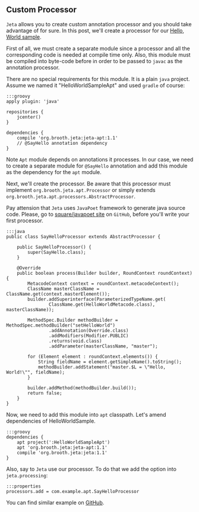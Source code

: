 <div class="page-header">
    <h2>Custom Processor</h2>
</div>

`Jeta` allows you to create custom annotation processor and you should take advantage of for sure. In this post, we'll create a processor for our [Hello, World sample](/guide/code-generating#HelloWorldSample).

First of all, we must create a separate module since a processor and all the corresponding code is needed at compile time only. Also, this module must be compiled into byte-code before in order to be passed to `javac` as the annotation processor.

There are no special requirements for this module. It is a plain `java` project. Assume we named it "HelloWorldSampleApt" and used `gradle` of course:

    :::groovy
    apply plugin: 'java'

    repositories {
        jcenter()
    }

    dependencies {
        compile 'org.brooth.jeta:jeta-apt:1.1'
        // @SayHello annotation dependency
    }

<span class="label label-info">Note</span> `Apt` module depends on annotations it processes. In our case, we need to create a separate module for `@SayHello` annotation and add this module as the dependency for the `apt` module.

Next, we'll create the processor. Be aware that this processor must implement `org.brooth.jeta.apt.Processor` or simply extends `org.brooth.jeta.apt.processors.AbstractProcessor`.

Pay attension that `Jeta` uses `JavaPoet` framework to generate java source code. Please, go to [square/javapoet site](https://github.com/square/javapoet) on `GitHub`, before you'll write your first processor.

    :::java
    public class SayHelloProcessor extends AbstractProcessor {

        public SayHelloProcessor() {
            super(SayHello.class);
        }

        @Override
        public boolean process(Builder builder, RoundContext roundContext) {
            MetacodeContext context = roundContext.metacodeContext();
            ClassName masterClassName = ClassName.get(context.masterElement());
            builder.addSuperinterface(ParameterizedTypeName.get(
                    ClassName.get(HelloWorldMetacode.class), masterClassName));

            MethodSpec.Builder methodBuilder = MethodSpec.methodBuilder("setHelloWorld")
                    .addAnnotation(Override.class)
                    .addModifiers(Modifier.PUBLIC)
                    .returns(void.class)
                    .addParameter(masterClassName, "master");

            for (Element element : roundContext.elements()) {
                String fieldName = element.getSimpleName().toString();
                methodBuilder.addStatement("master.$L = \"Hello, World!\"", fieldName);
            }

            builder.addMethod(methodBuilder.build());
            return false;
        }
    }

Now, we need to add this module into `apt` classpath. Let's amend dependencies of HelloWorldSample.

    :::groovy
    dependencies {
        apt project(':HelloWorldSampleApt')
        apt 'org.brooth.jeta:jeta-apt:1.1'
        compile 'org.brooth.jeta:jeta:1.1'
    }

Also, say to `Jeta` use our processor. To do that we add the option into `jeta.processing`:

    :::properties
    processors.add = com.example.apt.SayHelloProcessor

You can find similar example on [GitHub](https://github.com/brooth/jeta-samples).

